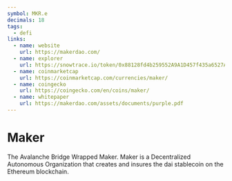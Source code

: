 ```yaml
---
symbol: MKR.e
decimals: 18
tags:
  - defi
links:
  - name: website
    url: https://makerdao.com/
  - name: explorer
    url: https://snowtrace.io/token/0x88128fd4b259552A9A1D457f435a6527AAb72d42
  - name: coinmarketcap
    url: https://coinmarketcap.com/currencies/maker/
  - name: coingecko
    url: https://coingecko.com/en/coins/maker/
  - name: whitepaper
    url: https://makerdao.com/assets/documents/purple.pdf
---
```


# Maker

The Avalanche Bridge Wrapped Maker. Maker is a Decentralized Autonomous Organization that creates and insures the dai stablecoin on the Ethereum blockchain.
